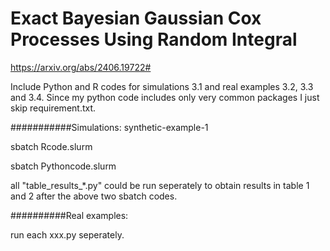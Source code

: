 # Exact Bayesian Gaussian Cox Processes Using Random Integral
https://arxiv.org/abs/2406.19722#

Include Python and R codes for simulations 3.1 and real examples 3.2, 3.3 and 3.4. Since my python code includes only very common packages I just skip requirement.txt.

###########Simulations: synthetic-example-1

sbatch Rcode.slurm

sbatch Pythoncode.slurm

all "table_results_*.py" could be run seperately to obtain results in table 1 and 2 after the above two sbatch codes.


##########Real examples:

run each xxx.py seperately.




